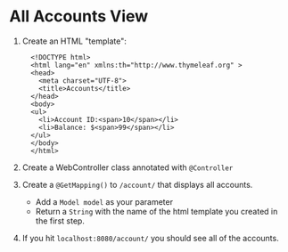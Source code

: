 # All Accounts View

1. Create an HTML "template":

    ```
      <!DOCTYPE html>
      <html lang="en" xmlns:th="http://www.thymeleaf.org" >
      <head>
        <meta charset="UTF-8">
        <title>Accounts</title>
      </head>
      <body>
      <ul>
        <li>Account ID:<span>10</span></li>
        <li>Balance: $<span>99</span></li>
      </ul>
      </body>
      </html>
    ```
    
1. Create a WebController class annotated with `@Controller`

1. Create a `@GetMapping()` to `/account/` that displays all accounts.

    * Add a `Model model` as your parameter
    * Return a `String` with the name of the html template you created in the first step.

1. If you hit `localhost:8080/account/` you should see all of the accounts.
